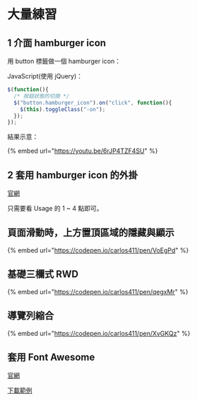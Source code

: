 # 大量練習

## 1 介面 hamburger icon

用 button 標籤做一個 hamburger icon：

JavaScript\(使用 jQuery\)：

```javascript
$(function(){
  /* 按鈕狀態的切換 */
  $("button.hamburger_icon").on("click", function(){
    $(this).toggleClass("-on");
  });
});
```

結果示意：

{% embed url="https://youtu.be/6rJP4TZF4SU" %}



## 2 套用 hamburger icon 的外掛

[官網](https://jonsuh.com/hamburgers/)

只需要看 Usage 的 1 ~ 4 點即可。

## 頁面滑動時，上方置頂區域的隱藏與顯示

{% embed url="https://codepen.io/carlos411/pen/VoEgPd" %}

## 基礎三欄式 RWD

{% embed url="https://codepen.io/carlos411/pen/qegxMr" %}

## 導覽列縮合

{% embed url="https://codepen.io/carlos411/pen/XvGKQz" %}

## 套用 Font Awesome

[官網](https://fontawesome.com/)

[下載範例](http://notes.carlos-studio.com/download/fontawesome_sample.zip)



